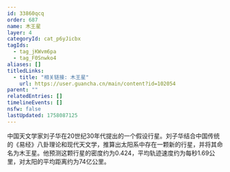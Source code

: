 ```yaml
---
id: 33860qcq
order: 687
name: 木王星
layer: 4
categoryId: cat_p6yJicbx
tagIds:
  - tag_jKWvm6pa
  - tag_F0Snwko4
aliases: []
titledLinks:
  - title: "相关链接: 木王星"
    url: https://user.guancha.cn/main/content?id=102054
parent: ""
relatedEntries: []
timelineEvents: []
nsfw: false
lastUpdated: 1758087125
---
```


中国天文学家刘子华在20世纪30年代提出的一个假设行星。刘子华结合中国传统的《易经》八卦理论和现代天文学，推算出太阳系中存在一颗新的行星，并将其命名为木王星。他预测这颗行星的密度约为0.424，平均轨迹速度约为每秒1.69公里，对太阳的平均距离约为74亿公里。